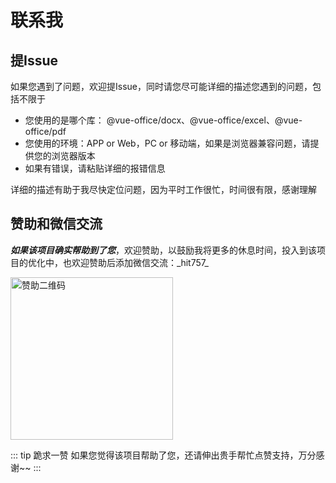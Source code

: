 # 联系我
## 提Issue

如果您遇到了问题，欢迎提Issue，同时请您尽可能详细的描述您遇到的问题，包括不限于
- 您使用的是哪个库： @vue-office/docx、@vue-office/excel、@vue-office/pdf
- 您使用的环境：APP or Web，PC or 移动端，如果是浏览器兼容问题，请提供您的浏览器版本
- 如果有错误，请粘贴详细的报错信息

详细的描述有助于我尽快定位问题，因为平时工作很忙，时间很有限，感谢理解

## 赞助和微信交流

**_如果该项目确实帮助到了您_**，欢迎赞助，以鼓励我将更多的休息时间，投入到该项目的优化中，也欢迎赞助后添加微信交流：\_hit757_

<img src="https://501351981.github.io/vue-office/examples/dist/static/wx.png" alt="赞助二维码" width="260"/>

::: tip 跪求一赞
如果您觉得该项目帮助了您，还请伸出贵手帮忙点赞支持，万分感谢~~
:::